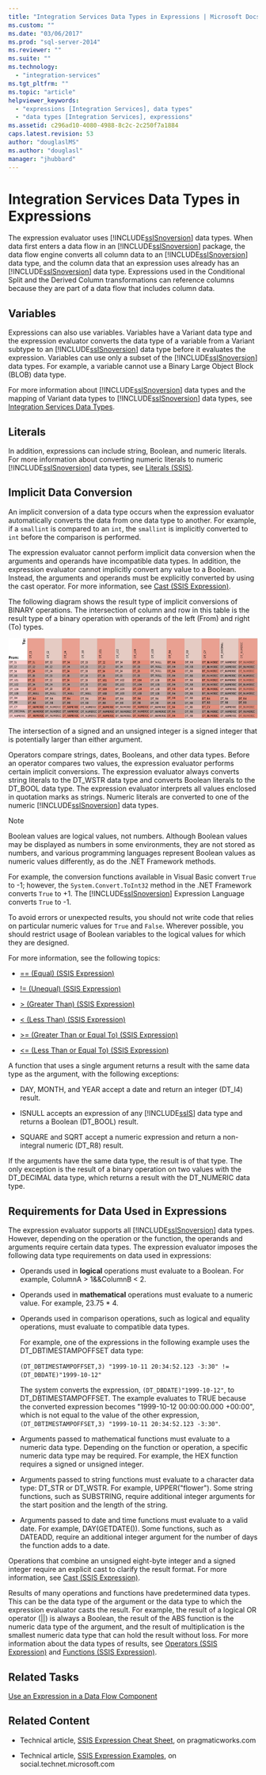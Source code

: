 ```yaml
---
title: "Integration Services Data Types in Expressions | Microsoft Docs"
ms.custom: ""
ms.date: "03/06/2017"
ms.prod: "sql-server-2014"
ms.reviewer: ""
ms.suite: ""
ms.technology: 
  - "integration-services"
ms.tgt_pltfrm: ""
ms.topic: "article"
helpviewer_keywords: 
  - "expressions [Integration Services], data types"
  - "data types [Integration Services], expressions"
ms.assetid: c296ad10-4080-4988-8c2c-2c250f7a1884
caps.latest.revision: 53
author: "douglaslMS"
ms.author: "douglasl"
manager: "jhubbard"
---
```

# Integration Services Data Types in Expressions
  The expression evaluator uses [!INCLUDE[ssISnoversion](../includes/ssisnoversion-md.md)] data types. When data first enters a data flow in an [!INCLUDE[ssISnoversion](../includes/ssisnoversion-md.md)] package, the data flow engine converts all column data to an [!INCLUDE[ssISnoversion](../includes/ssisnoversion-md.md)] data type, and the column data that an expression uses already has an [!INCLUDE[ssISnoversion](../includes/ssisnoversion-md.md)] data type. Expressions used in the Conditional Split and the Derived Column transformations can reference columns because they are part of a data flow that includes column data.  
  
## Variables  
 Expressions can also use variables. Variables have a Variant data type and the expression evaluator converts the data type of a variable from a Variant subtype to an [!INCLUDE[ssISnoversion](../includes/ssisnoversion-md.md)] data type before it evaluates the expression. Variables can use only a subset of the [!INCLUDE[ssISnoversion](../includes/ssisnoversion-md.md)] data types. For example, a variable cannot use a Binary Large Object Block (BLOB) data type.  
  
 For more information about [!INCLUDE[ssISnoversion](../includes/ssisnoversion-md.md)] data types and the mapping of Variant data types to [!INCLUDE[ssISnoversion](../includes/ssisnoversion-md.md)] data types, see [Integration Services Data Types](../../2014/integration-services/integration-services-data-types.md).  
  
## Literals  
 In addition, expressions can include string, Boolean, and numeric literals. For more information about converting numeric literals to numeric [!INCLUDE[ssISnoversion](../includes/ssisnoversion-md.md)] data types, see [Literals &#40;SSIS&#41;](../../2014/integration-services/literals-ssis.md).  
  
## Implicit Data Conversion  
 An implicit conversion of a data type occurs when the expression evaluator automatically converts the data from one data type to another. For example, if a `smallint` is compared to an `int`, the `smallint` is implicitly converted to `int` before the comparison is performed.  
  
 The expression evaluator cannot perform implicit data conversion when the arguments and operands have incompatible data types. In addition, the expression evaluator cannot implicitly convert any value to a Boolean. Instead, the arguments and operands must be explicitly converted by using the cast operator. For more information, see [Cast &#40;SSIS Expression&#41;](../../2014/integration-services/cast-ssis-expression.md).  
  
 The following diagram shows the result type of implicit conversions of BINARY operations. The intersection of column and row in this table is the result type of a binary operation with operands of the left (From) and right (To) types.  
  
 ![Implicit data type conversion between data types](../../2014/integration-services/media/mw-dts-impl-conver-02.gif "Implicit data type conversion between data types")  
  
 The intersection of a signed and an unsigned integer is a signed integer that is potentially larger than either argument.  
  
 Operators compare strings, dates, Booleans, and other data types. Before an operator compares two values, the expression evaluator performs certain implicit conversions. The expression evaluator always converts string literals to the DT_WSTR data type and converts Boolean literals to the DT_BOOL data type. The expression evaluator interprets all values enclosed in quotation marks as strings. Numeric literals are converted to one of the numeric [!INCLUDE[ssISnoversion](../includes/ssisnoversion-md.md)] data types.  
  
> [!NOTE]  
>  Boolean values are logical values, not numbers. Although Boolean values may be displayed as numbers in some environments, they are not stored as numbers, and various programming languages represent Boolean values as numeric values differently, as do the .NET Framework methods.  
>   
>  For example, the conversion functions available in Visual Basic convert `True` to -1; however, the `System.Convert.ToInt32` method in the .NET Framework converts `True` to +1. The [!INCLUDE[ssISnoversion](../includes/ssisnoversion-md.md)] Expression Language converts `True` to -1.  
>   
>  To avoid errors or unexpected results, you should not write code that relies on particular numeric values for `True` and `False`. Wherever possible, you should restrict usage of Boolean variables to the logical values for which they are designed.  
  
 For more information, see the following topics:  
  
-   [== &#40;Equal&#41; &#40;SSIS Expression&#41;](../../2014/integration-services/equal-ssis-expression.md)  
  
-   [!= &#40;Unequal&#41; &#40;SSIS Expression&#41;](../../2014/integration-services/unequal-ssis-expression.md)  
  
-   [&#62; &#40;Greater Than&#41; &#40;SSIS Expression&#41;](../../2014/integration-services/greater-than-ssis-expression.md)  
  
-   [&#60; &#40;Less Than&#41; &#40;SSIS Expression&#41;](../../2014/integration-services/less-than-ssis-expression.md)  
  
-   [&#62;= &#40;Greater Than or Equal To&#41; &#40;SSIS Expression&#41;](../../2014/integration-services/greater-than-or-equal-to-ssis-expression.md)  
  
-   [&#60;= &#40;Less Than or Equal To&#41; &#40;SSIS Expression&#41;](../../2014/integration-services/less-than-or-equal-to-ssis-expression.md)  
  
 A function that uses a single argument returns a result with the same data type as the argument, with the following exceptions:  
  
-   DAY, MONTH, and YEAR accept a date and return an integer (DT_I4) result.  
  
-   ISNULL accepts an expression of any [!INCLUDE[ssIS](../includes/ssis-md.md)] data type and returns a Boolean (DT_BOOL) result.  
  
-   SQUARE and SQRT accept a numeric expression and return a non-integral numeric (DT_R8) result.  
  
 If the arguments have the same data type, the result is of that type. The only exception is the result of a binary operation on two values with the DT_DECIMAL data type, which returns a result with the DT_NUMERIC data type.  
  
## Requirements for Data Used in Expressions  
 The expression evaluator supports all [!INCLUDE[ssISnoversion](../includes/ssisnoversion-md.md)] data types. However, depending on the operation or the function, the operands and arguments require certain data types. The expression evaluator imposes the following data type requirements on data used in expressions:  
  
-   Operands used in **logical** operations must evaluate to a Boolean. For example, ColumnA > 1&&ColumnB < 2.  
  
-   Operands used in **mathematical** operations must evaluate to a numeric value. For example, 23.75 * 4.  
  
-   Operands used in comparison operations, such as logical and equality operations, must evaluate to compatible data types.  
  
     For example, one of the expressions in the following example uses the DT_DBTIMESTAMPOFFSET data type:  
  
     `(DT_DBTIMESTAMPOFFSET,3) "1999-10-11 20:34:52.123 -3:30" != (DT_DBDATE)"1999-10-12"`  
  
     The system converts the expression, `(DT_DBDATE)"1999-10-12"`, to DT_DBTIMESTAMPOFFSET. The example evaluates to TRUE because the converted expression becomes "1999-10-12 00:00:00.000 +00:00", which is not equal to the value of the other expression, `(DT_DBTIMESTAMPOFFSET,3) "1999-10-11 20:34:52.123 -3:30"`.  
  
-   Arguments passed to mathematical functions must evaluate to a numeric data type. Depending on the function or operation, a specific numeric data type may be required. For example, the HEX function requires a signed or unsigned integer.  
  
-   Arguments passed to string functions must evaluate to a character data type: DT_STR or DT_WSTR. For example, UPPER("flower"). Some string functions, such as SUBSTRING, require additional integer arguments for the start position and the length of the string.  
  
-   Arguments passed to date and time functions must evaluate to a valid date. For example, DAY(GETDATE()). Some functions, such as DATEADD, require an additional integer argument for the number of days the function adds to a date.  
  
 Operations that combine an unsigned eight-byte integer and a signed integer require an explicit cast to clarify the result format. For more information, see [Cast &#40;SSIS Expression&#41;](../../2014/integration-services/cast-ssis-expression.md).  
  
 Results of many operations and functions have predetermined data types. This can be the data type of the argument or the data type to which the expression evaluator casts the result. For example, the result of a logical OR operator (||) is always a Boolean, the result of the ABS function is the numeric data type of the argument, and the result of multiplication is the smallest numeric data type that can hold the result without loss. For more information about the data types of results, see [Operators &#40;SSIS Expression&#41;](../../2014/integration-services/operators-ssis-expression.md) and [Functions &#40;SSIS Expression&#41;](../../2014/integration-services/functions-ssis-expression.md).  
  
## Related Tasks  
 [Use an Expression in a Data Flow Component](../../2014/integration-services/use-an-expression-in-a-data-flow-component.md)  
  
## Related Content  
  
-   Technical article, [SSIS Expression Cheat Sheet](http://go.microsoft.com/fwlink/?LinkId=217683), on pragmaticworks.com  
  
-   Technical article, [SSIS Expression Examples](http://go.microsoft.com/fwlink/?LinkId=220761), on social.technet.microsoft.com  
  
  